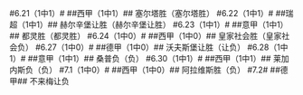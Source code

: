 ﻿#6.21（1中1）#
##西甲（1中1）##
塞尔塔胜（塞尔塔胜）
#6.22（1中1）#
##瑞超（1中1）##
赫尔辛堡让胜（赫尔辛堡让胜）
#6.23（1中1）#
##意甲（1中1）##
都灵胜（都灵胜）
#6.24（1中0）#
##西甲（1中0）##
皇家社会胜（皇家社会负）
#6.27（1中0）#
##德甲（1中0）##
沃夫斯堡让胜（让负）
#6.28（1中1）#
##意甲（1中1）##
桑普负（负）
#6.30（1中1）#
##西甲（1中1）##
莱加内斯负（负）
#7.1（1中0）#
##西甲（1中0）##
阿拉维斯胜（负）
#7.2#
##德甲##
不来梅让负
